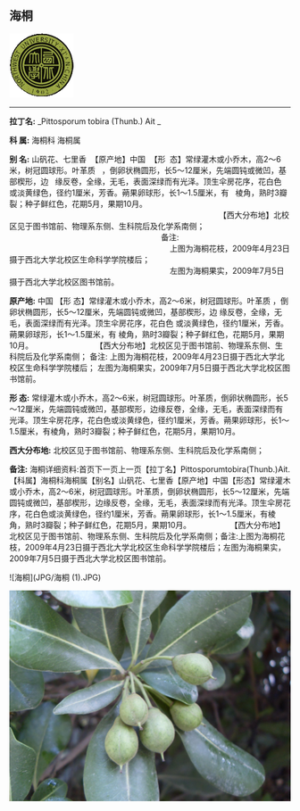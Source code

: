 ## 海桐

![西北大学校园网络植物志](JPG/nwu.gif)

---

**拉丁名:**  _Pittosporum tobira (Thunb.) Ait _

**科 属:** 海桐科 海桐属

**别 名:** 山矾花、七里香
 【原产地】中国
 【形  态】常绿灌木或小乔木，高2～6米，树冠圆球形。叶革质
  ，倒卵状椭圆形，长5～12厘米，先端圆钝或微凹，基部楔形，边
  缘反卷，全缘，无毛，表面深绿而有光泽。顶生伞房花序，花白色
  或淡黄绿色，径约1厘米，芳香。蒴果卵球形，长1～1.5厘米，有
  棱角，熟时3瓣裂；种子鲜红色，花期5月，果期10月。
　
　
　
　
　
　
                                                                    【西大分布地】北校区见于图书馆前、物理系东侧、生科院后及化学系南侧；            
                                                                     备注:
                                                                         上图为海桐花枝，2009年4月23日摄于西北大学北校区生命科学学院楼后；
                                                                         左图为海桐果实，2009年7月5日摄于西北大学北校区图书馆前。　

**原产地:** 中国
【形 态】常绿灌木或小乔木，高2～6米，树冠圆球形。叶革质
 ，倒卵状椭圆形，长5～12厘米，先端圆钝或微凹，基部楔形，边
缘反卷，全缘，无毛，表面深绿而有光泽。顶生伞房花序，花白色
 或淡黄绿色，径约1厘米，芳香。蒴果卵球形，长1～1.5厘米，有
棱角，熟时3瓣裂；种子鲜红色，花期5月，果期10月。
　
　
　
　
　
　
 【西大分布地】北校区见于图书馆前、物理系东侧、生科院后及化学系南侧； 
 备注:
 上图为海桐花枝，2009年4月23日摄于西北大学北校区生命科学学院楼后；
 左图为海桐果实，2009年7月5日摄于西北大学北校区图书馆前。　

**形  态:** 常绿灌木或小乔木，高2～6米，树冠圆球形。叶革质，倒卵状椭圆形，长5～12厘米，先端圆钝或微凹，基部楔形，边缘反卷，全缘，无毛，表面深绿而有光泽。顶生伞房花序，花白色或淡黄绿色，径约1厘米，芳香。蒴果卵球形，长1～1.5厘米，有棱角，熟时3瓣裂；种子鲜红色，花期5月，果期10月。　　　　　　

**西大分布地:** 北校区见于图书馆前、物理系东侧、生科院后及化学系南侧；  

**备注:** 海桐详细资料:首页下一页上一页【拉丁名】Pittosporumtobira(Thunb.)Ait.【科属】海桐科海桐属【别名】山矾花、七里香【原产地】中国【形态】常绿灌木或小乔木，高2～6米，树冠圆球形。叶革质，倒卵状椭圆形，长5～12厘米，先端圆钝或微凹，基部楔形，边缘反卷，全缘，无毛，表面深绿而有光泽。顶生伞房花序，花白色或淡黄绿色，径约1厘米，芳香。蒴果卵球形，长1～1.5厘米，有棱角，熟时3瓣裂；种子鲜红色，花期5月，果期10月。　　　　　　【西大分布地】北校区见于图书馆前、物理系东侧、生科院后及化学系南侧；备注:上图为海桐花枝，2009年4月23日摄于西北大学北校区生命科学学院楼后；左图为海桐果实，2009年7月5日摄于西北大学北校区图书馆前。　

![海桐](JPG/海桐 (1).JPG) 

![海桐](JPG/海桐果实.JPG) 

